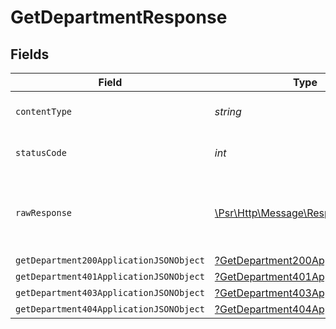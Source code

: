 # GetDepartmentResponse


## Fields

| Field                                                                                                        | Type                                                                                                         | Required                                                                                                     | Description                                                                                                  |
| ------------------------------------------------------------------------------------------------------------ | ------------------------------------------------------------------------------------------------------------ | ------------------------------------------------------------------------------------------------------------ | ------------------------------------------------------------------------------------------------------------ |
| `contentType`                                                                                                | *string*                                                                                                     | :heavy_check_mark:                                                                                           | HTTP response content type for this operation                                                                |
| `statusCode`                                                                                                 | *int*                                                                                                        | :heavy_check_mark:                                                                                           | HTTP response status code for this operation                                                                 |
| `rawResponse`                                                                                                | [\Psr\Http\Message\ResponseInterface](https://www.php-fig.org/psr/psr-7/#33-psrhttpmessageresponseinterface) | :heavy_minus_sign:                                                                                           | Raw HTTP response; suitable for custom response parsing                                                      |
| `getDepartment200ApplicationJSONObject`                                                                      | [?GetDepartment200ApplicationJSON](../../models/operations/GetDepartment200ApplicationJSON.md)               | :heavy_minus_sign:                                                                                           | OK                                                                                                           |
| `getDepartment401ApplicationJSONObject`                                                                      | [?GetDepartment401ApplicationJSON](../../models/operations/GetDepartment401ApplicationJSON.md)               | :heavy_minus_sign:                                                                                           | Unauthenticated                                                                                              |
| `getDepartment403ApplicationJSONObject`                                                                      | [?GetDepartment403ApplicationJSON](../../models/operations/GetDepartment403ApplicationJSON.md)               | :heavy_minus_sign:                                                                                           | Forbidden                                                                                                    |
| `getDepartment404ApplicationJSONObject`                                                                      | [?GetDepartment404ApplicationJSON](../../models/operations/GetDepartment404ApplicationJSON.md)               | :heavy_minus_sign:                                                                                           | Not Found                                                                                                    |